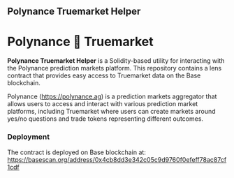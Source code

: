 ## Polynance Truemarket Helper
# Polynance 🤝 Truemarket
**Polynance Truemarket Helper** is a Solidity-based utility for interacting with the Polynance prediction markets platform. This repository contains a lens contract that provides easy access to Truemarket data on the Base blockchain.

Polynance (https://polynance.ag) is a prediction markets aggregator that allows users to access and interact with various prediction market platforms, including Truemarket where users can create markets around yes/no questions and trade tokens representing different outcomes.

### Deployment

The contract is deployed on Base blockchain at:
https://basescan.org/address/0x4cb8dd3e342c05c9d9760f0efeff78ac87cf1cdf
